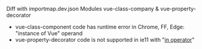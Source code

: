 Diff with importmap.dev.json
Modules vue-class-company & vue-property-decorator
- vue-class-component code has runtime error in Chrome, FF, Edge: "instance of Vue" operand
- vue-property-decorator code is not supported in ie11 with "[in operator](https://developer.mozilla.org/ru/docs/Web/JavaScript/Reference/Operators/in)"